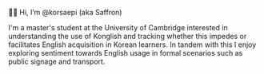 👩‍💻 Hi, I’m @korsaepi (aka Saffron)

I'm a master's student at the University of Cambridge interested in understanding the use of Konglish and tracking whether this impedes or facilitates English acquisition in Korean learners. In tandem with this I enjoy exploring sentiment towards English usage in formal scenarios such as public signage and transport.

<!---
korsaepi/korsaepi is a ✨ special ✨ repository because its `README.md` (this file) appears on your GitHub profile.
You can click the Preview link to take a look at your changes.
--->
